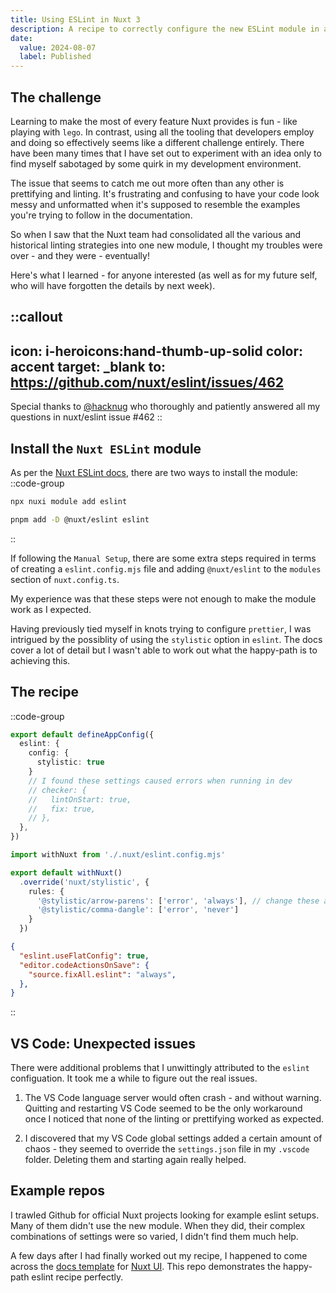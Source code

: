 ```yaml
---
title: Using ESLint in Nuxt 3
description: A recipe to correctly configure the new ESLint module in a Nuxt 3 project - and avoid some common, but not obvious issues.
date: 
  value: 2024-08-07
  label: Published 
---
```


## The challenge

Learning to make the most of every feature Nuxt provides is fun - like playing with `lego`. In contrast, using all the tooling that developers employ and doing so effectively seems like a different challenge entirely. There have been many times that I have set out to experiment with an idea only to find myself sabotaged by some quirk in my development environment. 

The issue that seems to catch me out more often than any other is prettifying and linting. It's frustrating and confusing to have your code look messy and unformatted when it's supposed to resemble the examples you're trying to follow in the documentation.

So when I saw that the Nuxt team had consolidated all the various and historical linting strategies into one new module, I thought my troubles were over - and they were - eventually!

Here's what I learned - for anyone interested (as well as for my future self, who will have forgotten the details by next week).

::callout
---
icon: i-heroicons:hand-thumb-up-solid
color: accent
target: _blank
to: https://github.com/nuxt/eslint/issues/462
---
Special thanks to [@hacknug](https://github.com/hacknug) who thoroughly and patiently answered all my questions in nuxt/eslint issue #462
::

## Install the `Nuxt ESLint` module

As per the [Nuxt ESLint docs](https://eslint.nuxt.com/packages/module), there are two ways to install the module:
::code-group

```bash [Quick Setup]
npx nuxi module add eslint
```

```bash [Manual Setup]
pnpm add -D @nuxt/eslint eslint
```
::

If following the `Manual Setup`, there are some extra steps required in terms of creating a `eslint.config.mjs` file and adding `@nuxt/eslint` to the `modules` section of `nuxt.config.ts`.

My experience was that these steps were not enough to make the module work as I expected. 

Having previously tied myself in knots trying to configure `prettier`, I was intrigued by the possiblity of using the `stylistic` option in `eslint`. The docs cover a lot of detail but I wasn't able to work out what the happy-path is to achieving this.

## The recipe

::code-group

```ts [nuxt.config.ts]
export default defineAppConfig({
  eslint: {
    config: {
      stylistic: true
    }
    // I found these settings caused errors when running in dev
    // checker: {
    //   lintOnStart: true,
    //   fix: true,
    // },
  },
})
```

```ts [eslint.config.mjs]
import withNuxt from './.nuxt/eslint.config.mjs'

export default withNuxt()
  .override('nuxt/stylistic', {
    rules: {
      '@stylistic/arrow-parens': ['error', 'always'], // change these as per personal preference
      '@stylistic/comma-dangle': ['error', 'never']
    }
  })
```

```json [.vscode/settings.json]
{
  "eslint.useFlatConfig": true,
  "editor.codeActionsOnSave": {
    "source.fixAll.eslint": "always",
  },
}
```
::

## VS Code: Unexpected issues

There were additional problems that I unwittingly attributed to the `eslint` configuation. It took me a while to figure out the real issues.

1. The VS Code language server would often crash - and without warning. Quitting and restarting VS Code seemed to be the only workaround once I noticed that none of the linting or prettifying worked as expected.

2. I discovered that my VS Code global settings added a certain amount of chaos - they seemed to override the `settings.json` file in my `.vscode` folder. Deleting them and starting again really helped.

## Example repos

I trawled Github for official Nuxt projects looking for example eslint setups. Many of them didn't use the new module. When they did, their complex combinations of settings were so varied, I didn't find them much help.

A few days after I had finally worked out my recipe, I happened to come across the [docs template](https://github.com/nuxt-ui-pro/docs) for [Nuxt UI](https://ui.nuxt.com). This repo demonstrates the happy-path eslint recipe perfectly.